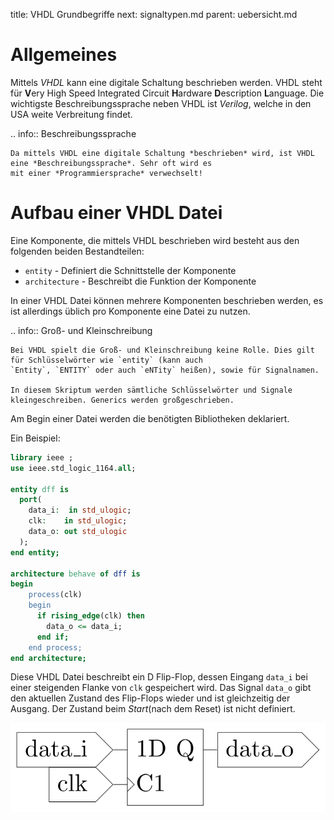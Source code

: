 title: VHDL Grundbegriffe
next: signaltypen.md
parent: uebersicht.md

# Allgemeines
Mittels *VHDL* kann eine digitale Schaltung beschrieben werden. VHDL steht für **V**ery High Speed Integrated Circuit
**H**ardware **D**escription **L**anguage. Die wichtigste Beschreibungssprache neben VHDL ist *Verilog*, welche in
den USA weite Verbreitung findet.

.. info:: Beschreibungssprache

    Da mittels VHDL eine digitale Schaltung *beschrieben* wird, ist VHDL eine *Beschreibungssprache*. Sehr oft wird es
    mit einer *Programmiersprache* verwechselt!

# Aufbau einer VHDL Datei
Eine Komponente, die mittels VHDL beschrieben wird besteht aus den folgenden beiden Bestandteilen:

* `entity` - Definiert die Schnittstelle der Komponente
* `architecture` - Beschreibt die Funktion der Komponente

In einer VHDL Datei können mehrere Komponenten beschrieben werden, es ist allerdings üblich pro Komponente eine Datei zu
nutzen.

.. info:: Groß- und Kleinschreibung

    Bei VHDL spielt die Groß- und Kleinschreibung keine Rolle. Dies gilt für Schlüsselwörter wie `entity` (kann auch
    `Entity`, `ENTITY` oder auch `eNTity` heißen), sowie für Signalnamen.

    In diesem Skriptum werden sämtliche Schlüsselwörter und Signale kleingeschreiben. Generics werden großgeschrieben.

Am Begin einer Datei werden die benötigten Bibliotheken deklariert.

Ein Beispiel:

```vhdl
library ieee ;
use ieee.std_logic_1164.all;

entity dff is
  port(
    data_i:  in std_ulogic;
    clk:    in std_ulogic;
    data_o: out std_ulogic
  );
end entity;

architecture behave of dff is
begin
    process(clk)
    begin
      if rising_edge(clk) then
        data_o <= data_i;
      end if;
    end process;
end architecture;
```

Diese VHDL Datei beschreibt ein D Flip-Flop, dessen Eingang `data_i` bei einer steigenden Flanke von `clk` gespeichert wird. Das Signal `data_o` gibt den aktuellen Zustand des Flip-Flops wieder und ist gleichzeitig der Ausgang. Der Zustand beim *Start*(nach dem Reset) ist nicht definiert.

![D-Flipflop](dff.svg)
